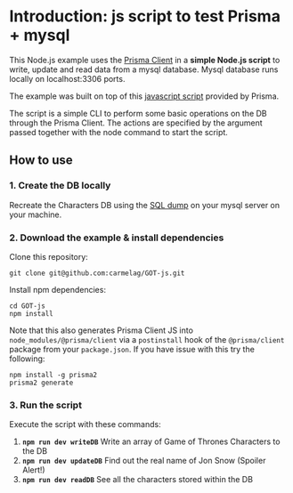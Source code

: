 # Introduction: js script to test Prisma + mysql

This Node.js example uses the [Prisma Client](https://github.com/prisma/prisma2/blob/master/docs/prisma-client-js/api.md) in a **simple Node.js script** to write, update and read data from a mysql database. Mysql database runs locally on localhost:3306 ports.

The example was built on top of this [javascript script](https://github.com/prisma/prisma-examples/tree/prisma2/javascript/script) provided by Prisma.

The script is a simple CLI to perform some basic operations on the DB through the Prisma Client. 
The actions are specified by the argument passed together with the node command to start the script.


## How to use

### 1. Create the DB locally

Recreate the Characters DB using the [SQL dump](https://gist.github.com/carmelag/0492aa6251923560d94c43fa75e1887e) on your mysql server on your machine.

### 2. Download the example & install dependencies

Clone this repository:

```
git clone git@github.com:carmelag/GOT-js.git
```

Install npm dependencies:

```
cd GOT-js
npm install

```

Note that this also generates Prisma Client JS into `node_modules/@prisma/client` via a `postinstall` hook of the `@prisma/client` package from your `package.json`. If you have issue with this try the following:

```
npm install -g prisma2
prisma2 generate
```

### 3. Run the script

Execute the script with these commands: 


   1. __`npm run dev writeDB`__   Write an array of Game of Thrones Characters to the DB
   2. __`npm run dev updateDB`__    Find out the real name of Jon Snow (Spoiler Alert!)
   3. __`npm run dev readDB`__   See all the characters stored within the DB
